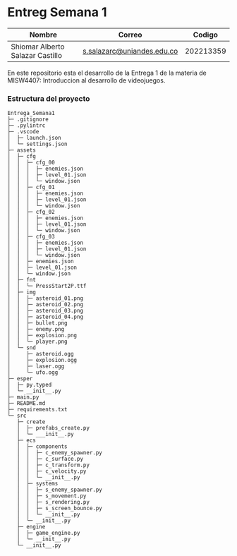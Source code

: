 # Entreg Semana 1

|   Nombre                         |   Correo                      | Codigo    | 
|----------------------------------|-------------------------------|-----------|
| Shiomar Alberto Salazar Castillo | s.salazarc@uniandes.edu.co    | 202213359 |


En este repositorio esta el desarrollo de la Entrega 1 de la materia de MISW4407: Introduccion al desarrollo de videojuegos.


### Estructura del proyecto

```
Entrega_Semana1
├─ .gitignore
├─ .pylintrc
├─ .vscode
│  ├─ launch.json
│  └─ settings.json
├─ assets
│  ├─ cfg
│  │  ├─ cfg_00
│  │  │  ├─ enemies.json
│  │  │  ├─ level_01.json
│  │  │  └─ window.json
│  │  ├─ cfg_01
│  │  │  ├─ enemies.json
│  │  │  ├─ level_01.json
│  │  │  └─ window.json
│  │  ├─ cfg_02
│  │  │  ├─ enemies.json
│  │  │  ├─ level_01.json
│  │  │  └─ window.json
│  │  ├─ cfg_03
│  │  │  ├─ enemies.json
│  │  │  ├─ level_01.json
│  │  │  └─ window.json
│  │  ├─ enemies.json
│  │  ├─ level_01.json
│  │  └─ window.json
│  ├─ fnt
│  │  └─ PressStart2P.ttf
│  ├─ img
│  │  ├─ asteroid_01.png
│  │  ├─ asteroid_02.png
│  │  ├─ asteroid_03.png
│  │  ├─ asteroid_04.png
│  │  ├─ bullet.png
│  │  ├─ enemy.png
│  │  ├─ explosion.png
│  │  └─ player.png
│  └─ snd
│     ├─ asteroid.ogg
│     ├─ explosion.ogg
│     ├─ laser.ogg
│     └─ ufo.ogg
├─ esper
│  ├─ py.typed
│  └─ __init__.py
├─ main.py
├─ README.md
├─ requirements.txt
└─ src
   ├─ create
   │  ├─ prefabs_create.py
   │  └─ ___init__.py
   ├─ ecs
   │  ├─ components
   │  │  ├─ c_enemy_spawner.py
   │  │  ├─ c_surface.py
   │  │  ├─ c_transform.py
   │  │  ├─ c_velocity.py
   │  │  └─ __init__.py
   │  ├─ systems
   │  │  ├─ s_enemy_spawner.py
   │  │  ├─ s_movement.py
   │  │  ├─ s_rendering.py
   │  │  ├─ s_screen_bounce.py
   │  │  └─ __init__.py
   │  └─ __init__.py
   ├─ engine
   │  ├─ game_engine.py
   │  └─ __init__.py
   └─ __init__.py

```
